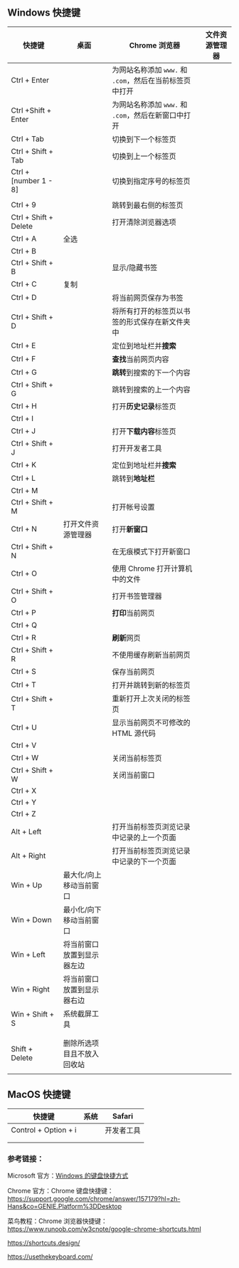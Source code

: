 ## Windows 快捷键

| 快捷键                | 桌面                       | Chrome 浏览器                                                | 文件资源管理器 |
| --------------------- | -------------------------- | ------------------------------------------------------------ | -------------- |
| Ctrl + Enter          |                            | 为网站名称添加 ```www.``` 和 ```.com```，然后在当前标签页中打开 |                |
| Ctrl +Shift + Enter   |                            | 为网站名称添加 ```www.``` 和 ```.com```，然后在新窗口中打开  |                |
| Ctrl + Tab            |                            | 切换到下一个标签页                                           |                |
| Ctrl + Shift + Tab    |                            | 切换到上一个标签页                                           |                |
| Ctrl + [number 1 - 8] |                            | 切换到指定序号的标签页                                       |                |
|                       |                            |                                                              |                |
| Ctrl + 9              |                            | 跳转到最右侧的标签页                                         |                |
| Ctrl + Shift + Delete |                            | 打开清除浏览器选项                                           |                |
| Ctrl + A              | 全选                       |                                                              |                |
| Ctrl + B              |                            |                                                              |                |
| Ctrl + Shift + B      |                            | 显示/隐藏书签                                                |                |
| Ctrl + C              | 复制                       |                                                              |                |
| Ctrl + D              |                            | 将当前网页保存为书签                                         |                |
| Ctrl + Shift + D      |                            | 将所有打开的标签页以书签的形式保存在新文件夹中               |                |
| Ctrl + E              |                            | 定位到地址栏并**搜索**                                       |                |
| Ctrl + F              |                            | **查找**当前网页内容                                         |                |
| Ctrl + G              |                            | **跳转**到搜索的下一个内容                                   |                |
| Ctrl + Shift + G      |                            | 跳转到搜索的上一个内容                                       |                |
| Ctrl + H              |                            | 打开**历史记录**标签页                                       |                |
| Ctrl + I              |                            |                                                              |                |
| Ctrl + J              |                            | 打开**下载内容**标签页                                       |                |
| Ctrl + Shift + J      |                            | 打开开发者工具                                               |                |
| Ctrl + K              |                            | 定位到地址栏并**搜索**                                       |                |
| Ctrl + L              |                            | 跳转到**地址栏**                                             |                |
| Ctrl + M              |                            |                                                              |                |
| Ctrl + Shift + M      |                            | 打开帐号设置                                                 |                |
| Ctrl + N              | 打开文件资源管理器         | 打开**新窗口**                                               |                |
| Ctrl + Shift + N      |                            | 在无痕模式下打开新窗口                                       |                |
| Ctrl + O              |                            | 使用 Chrome 打开计算机中的文件                               |                |
| Ctrl + Shift + O      |                            | 打开书签管理器                                               |                |
| Ctrl + P              |                            | **打印**当前网页                                             |                |
| Ctrl + Q              |                            |                                                              |                |
| Ctrl + R              |                            | **刷新**网页                                                 |                |
| Ctrl + Shift + R      |                            | 不使用缓存刷新当前网页                                       |                |
| Ctrl + S              |                            | 保存当前网页                                                 |                |
| Ctrl + T              |                            | 打开并跳转到新的标签页                                       |                |
| Ctrl + Shift + T      |                            | 重新打开上次关闭的标签页                                     |                |
| Ctrl + U              |                            | 显示当前网页不可修改的 HTML 源代码                           |                |
| Ctrl + V              |                            |                                                              |                |
| Ctrl + W              |                            | 关闭当前标签页                                               |                |
| Ctrl + Shift + W      |                            | 关闭当前窗口                                                 |                |
| Ctrl + X              |                            |                                                              |                |
| Ctrl + Y              |                            |                                                              |                |
| Ctrl + Z              |                            |                                                              |                |
| Alt + Left            |                            | 打开当前标签页浏览记录中记录的上一个页面                     |                |
| Alt + Right           |                            | 打开当前标签页浏览记录中记录的下一个页面                     |                |
| Win + Up              | 最大化/向上移动当前窗口    |                                                              |                |
| Win + Down            | 最小化/向下移动当前窗口    |                                                              |                |
| Win + Left            | 将当前窗口放置到显示器左边 |                                                              |                |
| Win + Right           | 将当前窗口放置到显示器右边 |                                                              |                |
| Win + Shift + S       | 系统截屏工具               |                                                              |                |
|                       |                            |                                                              |                |
|                       |                            |                                                              |                |
| Shift + Delete        | 删除所选项目且不放入回收站 |                                                              |                |
|                       |                            |                                                              |                |

## MacOS 快捷键

| 快捷键               | 系统 | Safari     |
| -------------------- | ---- | ---------- |
| Control + Option + i |      | 开发者工具 |
|                      |      |            |
|                      |      |            |



### 参考链接：

Microsoft 官方：[Windows 的键盘快捷方式](https://support.microsoft.com/zh-cn/windows/windows-%E7%9A%84%E9%94%AE%E7%9B%98%E5%BF%AB%E6%8D%B7%E6%96%B9%E5%BC%8F-dcc61a57-8ff0-cffe-9796-cb9706c75eec)

Chrome 官方：Chrome 键盘快捷键：https://support.google.com/chrome/answer/157179?hl=zh-Hans&co=GENIE.Platform%3DDesktop

菜鸟教程：Chrome 浏览器快捷键：https://www.runoob.com/w3cnote/google-chrome-shortcuts.html

https://shortcuts.design/

https://usethekeyboard.com/
